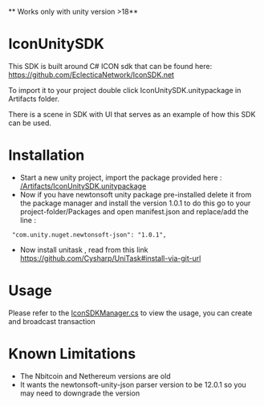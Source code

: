 
** Works only with unity version >18**



# IconUnitySDK

This SDK is built around C# ICON sdk that can be found here: https://github.com/EclecticaNetwork/IconSDK.net

To import it to your project double click IconUnitySDK.unitypackage in Artifacts folder. 

There is a scene in SDK with UI that serves as an example of how this SDK can be used. 


#  Installation 


- Start a new unity project, import the package provided here : [/Artifacts/IconUnitySDK.unitypackage](/Artifacts/IconUnitySDK.unitypackage) 
- Now if you have newtonsoft unity package pre-installed delete it from the package manager and install the version 1.0.1 to do this go to your project-folder/Packages and open manifest.json and replace/add the line : 


 ` "com.unity.nuget.newtonsoft-json": "1.0.1",`

- Now install unitask , read from this link https://github.com/Cysharp/UniTask#install-via-git-url



# Usage 

Please refer to the [IconSDKManager.cs](/IconUnitySDK/Assets/UnityIntegration/IconSDKManager.cs) to view the usage, you can create and broadcast transaction 


# Known Limitations 

- The Nbitcoin and Nethereum versions are old 
- It wants the newtonsoft-unity-json parser version to be 12.0.1 so you may need to downgrade the version 

